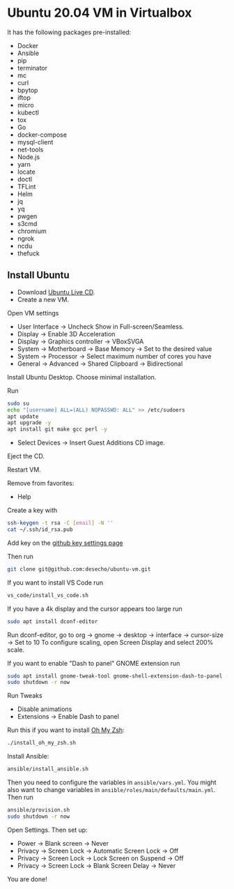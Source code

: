 # Ubuntu 20.04 VM in Virtualbox

It has the following packages pre-installed:

* Docker
* Ansible
* pip
* terminator
* mc
* curl
* bpytop
* iftop
* micro
* kubectl
* tox
* Go
* docker-compose
* mysql-client
* net-tools
* Node.js
* yarn
* locate
* doctl
* TFLint
* Helm
* jq
* yq
* pwgen
* s3cmd
* chromium
* ngrok
* ncdu
* thefuck

## Install Ubuntu

* Download [Ubuntu Live CD](https://www.ubuntu.com/download/desktop).
* Create a new VM.

Open VM settings

* User Interface -> Uncheck Show in Full-screen/Seamless.
* Display -> Enable 3D Acceleration
* Display -> Graphics controller -> VBoxSVGA
* System -> Motherboard -> Base Memory -> Set to the desired value
* System -> Processor -> Select maximum number of cores you have
* General -> Advanced -> Shared Clipboard -> Bidirectional

Install Ubuntu Desktop. Choose minimal installation.

Run
```bash
sudo su
echo "[username] ALL=(ALL) NOPASSWD: ALL" >> /etc/sudoers
apt update
apt upgrade -y
apt install git make gcc perl -y
```

* Select Devices -> Insert Guest Additions CD image.

Eject the CD.

Restart VM.

Remove from favorites:

* Help

Create a key with
```bash
ssh-keygen -t rsa -C [email] -N ''
cat ~/.ssh/id_rsa.pub
```

Add key on the [github key settings page](https://github.com/settings/keys)

Then run
```bash
git clone git@github.com:desecho/ubuntu-vm.git
```

If you want to install VS Code run
```bash
vs_code/install_vs_code.sh
```

If you have a 4k display and the cursor appears too large run
```bash
sudo apt install dconf-editor
```
Run dconf-editor, go to org -> gnome -> desktop -> interface -> cursor-size -> Set to 10
To configure scaling, open Screen Display and select 200% scale.

If you want to enable "Dash to panel" GNOME extension run
```bash
sudo apt install gnome-tweak-tool gnome-shell-extension-dash-to-panel -y
sudo shutdown -r now
```

Run Tweaks
* Disable animations
* Extensions -> Enable Dash to panel

Run this if you want to install [Oh My Zsh](https://github.com/robbyrussell/oh-my-zsh):
```bash
./install_oh_my_zsh.sh
```

Install Ansible:
```bash
ansible/install_ansible.sh
```

Then you need to configure the variables in `ansible/vars.yml`.
You might also want to change variables in `ansible/roles/main/defaults/main.yml`.
Then run
```bash
ansible/provision.sh
sudo shutdown -r now
```

Open Settings. Then set up:
- Power -> Blank screen -> Never
- Privacy -> Screen Lock -> Automatic Screen Lock -> Off
- Privacy -> Screen Lock -> Lock Screen on Suspend -> Off
- Privacy -> Screen Lock -> Blank Screen Delay -> Never

You are done!
